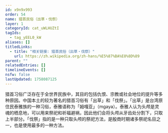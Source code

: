 ```yaml
---
id: x9n9x993
order: 54
name: 猎首民俗（出草・伐祭）
layer: 1
categoryId: cat_uWLHUZtI
tagIds:
  - tag_yEEL0_kW
aliases: []
titledLinks:
  - title: "相关链接: 猎首民俗（出草・伐祭）"
    url: https://zh.wikipedia.org/zh-hans/%E5%87%BA%E8%8D%89
parent: ""
relatedEntries: []
timelineEvents: []
nsfw: false
lastUpdated: 1758087125
---
```


猎首习俗广泛存在于全世界民族中，其目的包括仇恨、宗教或社会地位的提升等多种原因。中国本土的较为著名的猎首习俗有「出草」和「伐祭」。「出草」是台湾原住民泰雅族的一种习俗，泰雅语称为「姆嘎亚」（mgaya）。泰雅人认为头颅是灵魂的栖息地，可以用来祭祀和祈福避祸，因此他们会将头颅从牙齿处分割下，只取上半部分。「伐祭」指的是一种只取头颅的祭祀方法，是殷商时期诸多祭祀名目之一，也是使用最多的一种方法。